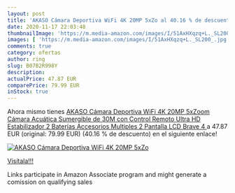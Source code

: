 ```yaml
---
layout: post
title: 'AKASO Cámara Deportiva WiFi 4K 20MP 5xZo al 40.16 % de descuento'
date: 2020-11-17 22:03:48
thumbnailImage: 'https://m.media-amazon.com/images/I/51AxHXqzq+L._SL200_.jpg'
images: [ 'https://m.media-amazon.com/images/I/51AxHXqzq+L._SL200_.jpg' ]
comments: true
category: ofertas
author: ring
slug: B07B2R998Y
description:
actualPrice: 47.87 EUR
comparePrice: 79.99 EUR
inStock: true
---
```


Ahora mismo tienes [AKASO Cámara Deportiva WiFi 4K 20MP 5xZoom Cámara Acuática Sumergible de 30M con Control Remoto Ultra HD Estabilizador 2 Baterías Accesorios Multiples 2   Pantalla LCD  Brave 4 ](https://www.amazon.es/dp/B07B2R998Y/?tag=tolees-21) a 47.87 EUR (original: 79.99 EUR) (40.16 %  de descuento) en el siguiente enlace!

[![AKASO Cámara Deportiva WiFi 4K 20MP 5xZo](https://m.media-amazon.com/images/I/51AxHXqzq+L._SL200_.jpg)](https://www.amazon.es/dp/B07B2R998Y/?tag=tolees-21)

[Visítala!!!](https://www.amazon.es/dp/B07B2R998Y/?tag=tolees-21)

Links participate in Amazon Associate program and might generate a comission on qualifying sales
